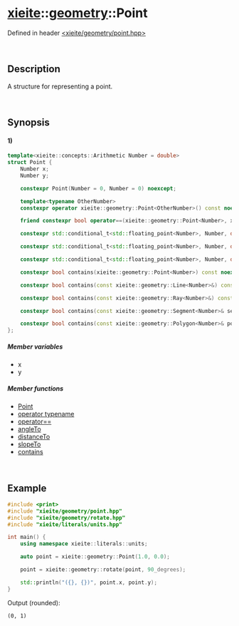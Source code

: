 # [xieite](../../xieite.md)\:\:[geometry](../../geometry.md)\:\:Point
Defined in header [<xieite/geometry/point.hpp>](../../../include/xieite/geometry/point.hpp)

&nbsp;

## Description
A structure for representing a point.

&nbsp;

## Synopsis
#### 1)
```cpp
template<xieite::concepts::Arithmetic Number = double>
struct Point {
    Number x;
    Number y;

    constexpr Point(Number = 0, Number = 0) noexcept;

    template<typename OtherNumber>
    constexpr operator xieite::geometry::Point<OtherNumber>() const noexcept;

    friend constexpr bool operator==(xieite::geometry::Point<Number>, xieite::geometry::Point<Number>) noexcept;

    constexpr std::conditional_t<std::floating_point<Number>, Number, double> angleTo(xieite::geometry::Point<Number>) const noexcept;

    constexpr std::conditional_t<std::floating_point<Number>, Number, double> distanceTo(xieite::geometry::Point<Number>) const noexcept;

    constexpr std::conditional_t<std::floating_point<Number>, Number, double> slopeTo(xieite::geometry::Point<Number>) const noexcept;

    constexpr bool contains(xieite::geometry::Point<Number>) const noexcept;

    constexpr bool contains(const xieite::geometry::Line<Number>&) const noexcept;

    constexpr bool contains(const xieite::geometry::Ray<Number>&) const noexcept;

    constexpr bool contains(const xieite::geometry::Segment<Number>& segment) const noexcept;

    constexpr bool contains(const xieite::geometry::Polygon<Number>& polygon) const noexcept;
};
```
##### Member variables
- x
- y
##### Member functions
- [Point](./structures/point/1/operators/constructor.md)
- [operator typename](./structures/point/1/operators/cast.md)
- [operator==](./structures/point/1/operators/equal.md)
- [angleTo](./structures/point/1/angle_to.md)
- [distanceTo](./structures/point/1/distance_to.md)
- [slopeTo](./structures/point/1/slope_to.md)
- [contains](./structures/point/1/contains.md)

&nbsp;

## Example
```cpp
#include <print>
#include "xieite/geometry/point.hpp"
#include "xieite/geometry/rotate.hpp"
#include "xieite/literals/units.hpp"

int main() {
    using namespace xieite::literals::units;

    auto point = xieite::geometry::Point(1.0, 0.0);

    point = xieite::geometry::rotate(point, 90_degrees);

    std::println("({}, {})", point.x, point.y);
}
```
Output (rounded):
```
(0, 1)
```

